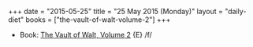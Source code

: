 +++
date = "2015-05-25"
title = "25 May 2015 (Monday)"
layout = "daily-diet"
books = ["the-vault-of-walt-volume-2"]
+++


* Book: [The Vault of Walt, Volume 2](/books/the-vault-of-walt-volume-2) {E} /f/